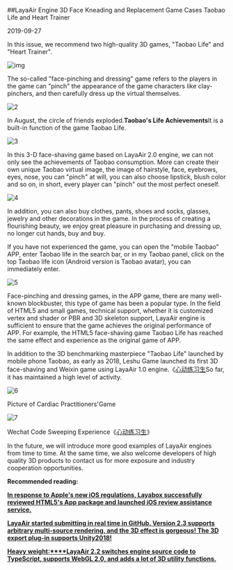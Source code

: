 ##LayaAir Engine 3D Face Kneading and Replacement Game Cases Taobao Life and Heart Trainer

2019-09-27



In this issue, we recommend two high-quality 3D games, "Taobao Life" and "Heart Trainer".



![img](img/1.png)

The so-called "face-pinching and dressing" game refers to the players in the game can "pinch" the appearance of the game characters like clay-pinchers, and then carefully dress up the virtual themselves.



![2](img/2.jpg)



In August, the circle of friends exploded.**Taobao's Life Achievements**It is a built-in function of the game Taobao Life.



![3](img/3.png)



In this 3-D face-shaving game based on LayaAir 2.0 engine, we can not only see the achievements of Taobao consumption. More can create their own unique Taobao virtual image, the image of hairstyle, face, eyebrows, eyes, nose, you can "pinch" at will, you can also choose lipstick, blush color and so on, in short, every player can "pinch" out the most perfect oneself.



![4](img/4.png)



In addition, you can also buy clothes, pants, shoes and socks, glasses, jewelry and other decorations in the game. In the process of creating a flourishing beauty, we enjoy great pleasure in purchasing and dressing up, no longer cut hands, buy and buy.



If you have not experienced the game, you can open the "mobile Taobao" APP, enter Taobao life in the search bar, or in my Taobao panel, click on the top Taobao life icon (Android version is Taobao avatar), you can immediately enter.



![5](img/5.png)



Face-pinching and dressing games, in the APP game, there are many well-known blockbuster, this type of game has been a popular type. In the field of HTML5 and small games, technical support, whether it is customized vertex and shader or PBR and 3D skeleton support, LayaAir engine is sufficient to ensure that the game achieves the original performance of APP. For example, the HTML5 face-shaving game Taobao Life has reached the same effect and experience as the original game of APP.



In addition to the 3D benchmarking masterpiece "Taobao Life" launched by mobile phone Taobao, as early as 2018, Leshu Game launched its first 3D face-shaving and Weixin game using LayaAir 1.0 engine.《[心动练习生](https://mp.weixin.qq.com/s?__biz=MzAxMjI4NjA1OA==&mid=2650584802&idx=1&sn=05536d73f1fa21fc0b2700e67d125836&chksm=83bc37e7b4cbbef117d036d56c1864564d58d6a11dc38a2027d9e58c7a5bf6195bf63e934475&token=567138876&lang=zh_CN)So far, it has maintained a high level of activity.



![6](img/6.png)

Picture of Cardiac Practitioners'Game

![7](img/7.png)

Wechat Code Sweeping Experience《[心动练习生](https://mp.weixin.qq.com/s?__biz=MzAxMjI4NjA1OA==&mid=2650584802&idx=1&sn=05536d73f1fa21fc0b2700e67d125836&chksm=83bc37e7b4cbbef117d036d56c1864564d58d6a11dc38a2027d9e58c7a5bf6195bf63e934475&token=567138876&lang=zh_CN)》

In the future, we will introduce more good examples of LayaAir engines from time to time. At the same time, we also welcome developers of high quality 3D products to contact us for more exposure and industry cooperation opportunities.




  **Recommended reading:**

[**In response to Apple's new iOS regulations, Layabox successfully reviewed HTML5's App package and launched iOS review assistance service.**](http://mp.weixin.qq.com/s?__biz=MzAxMjI4NjA1OA==&mid=2650584788&idx=1&sn=4e199fbd4f412ac6c0e8e2ee671e2970&chksm=83bc37d1b4cbbec751b6b886ca59f4fe955f1522729c20b759dbad8f7b839cc54d49b129786e&scene=21%3Ch1%3Ewechat_redirect)

[**LayaAir started submitting in real time in GitHub. Version 2.3 supports arbitrary multi-source rendering, and the 3D effect is gorgeous! The 3D export plug-in supports Unity2018!**](http://mp.weixin.qq.com/s?__biz=MzAxMjI4NjA1OA==&mid=2650584789&idx=1&sn=a90819e9fff70565c2c86053bbf13855&chksm=83bc37d0b4cbbec6b24ba8a84165e565a2633e58342b520ed24c5f6c9c26a7b6ccfd5800ec2b&scene=21%3Ch1%3Ewechat_redirect)

[**Heavy weight:****LayaAir 2.2 switches engine source code to TypeScript, supports WebGL 2.0, and adds a lot of 3D utility functions.**](http://mp.weixin.qq.com/s?__biz=MzAxMjI4NjA1OA==&mid=2650584703&idx=1&sn=57f46519d954afc8305a320aec4840fe&chksm=83bc377ab4cbbe6c3ad13626b961364d62a2a173aca2715a20b6551de35b3bb2217febd2ec9f&scene=21%3Ch1%3Ewechat_redirect)

